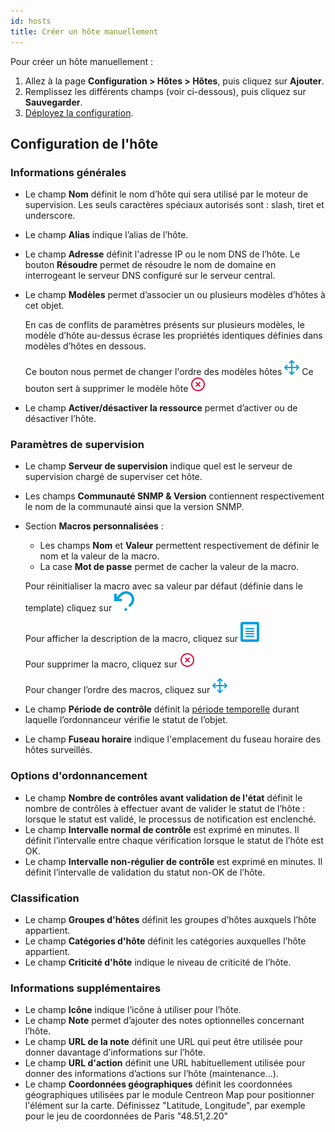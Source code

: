 ```yaml
---
id: hosts
title: Créer un hôte manuellement
---
```


Pour créer un hôte manuellement :

1. Allez à la page **Configuration > Hôtes > Hôtes**, puis cliquez sur **Ajouter**.
2. Remplissez les différents champs (voir ci-dessous), puis cliquez sur **Sauvegarder**.
3. [Déployez la configuration](../monitoring-servers/deploying-a-configuration.md).

## Configuration de l'hôte

### Informations générales

* Le champ **Nom** définit le nom d’hôte qui sera utilisé par le moteur de supervision. Les seuls caractères spéciaux autorisés sont : slash, tiret et underscore.
* Le champ **Alias** indique l’alias de l’hôte.
* Le champ **Adresse** définit l'adresse IP ou le nom DNS de l’hôte. Le bouton **Résoudre** permet de résoudre le nom de
  domaine en interrogeant le serveur DNS configuré sur le serveur central.
* Le champ **Modèles** permet d’associer un ou plusieurs modèles d’hôtes à cet objet.

   En cas de conflits de paramètres présents sur plusieurs modèles, le modèle d’hôte au-dessus écrase les propriétés
identiques définies dans modèles d’hôtes en dessous.

   Ce bouton nous permet de changer l'ordre des modèles hôtes ![image](../../assets/configuration/common/move.png#thumbnail2)
   Ce bouton sert à supprimer le modèle hôte ![image](../../assets/configuration/common/delete.png#thumbnail2)

* Le champ **Activer/désactiver la ressource** permet d’activer ou de désactiver l’hôte.

### Paramètres de supervision

* Le champ **Serveur de supervision** indique quel est le serveur de supervision chargé de superviser cet hôte.
* Les champs **Communauté SNMP & Version** contiennent respectivement le nom de la communauté ainsi que la version SNMP.
* Section **Macros personnalisées** :

   * Les champs **Nom** et **Valeur** permettent respectivement de définir le nom et la valeur de la macro.
   * La case **Mot de passe** permet de cacher la valeur de la macro.

   Pour réinitialiser la macro avec sa valeur par défaut (définie dans le template) cliquez sur ![image](../../assets/configuration/common/undo.png#thumbnail2)

   Pour afficher la description de la macro, cliquez sur ![image](../../assets/configuration/common/description.png#thumbnail2)

   Pour supprimer la macro, cliquez sur ![image](../../assets/configuration/common/delete.png#thumbnail2)

   Pour changer l’ordre des macros, cliquez sur ![image](../../assets/configuration/common/move.png#thumbnail2)

* Le champ **Période de contrôle** définit la [période temporelle](../basic-objects/timeperiods.md) durant laquelle l’ordonnanceur vérifie le statut de l’objet.
* Le champ **Fuseau horaire** indique l'emplacement du fuseau horaire des hôtes surveillés.

### Options d'ordonnancement

* Le champ **Nombre de contrôles avant validation de l'état** définit le nombre de contrôles à effectuer avant de valider le statut de l’hôte :
  lorsque le statut est validé, le processus de notification est enclenché.
* Le champ **Intervalle normal de contrôle** est exprimé en minutes. Il définit l’intervalle entre chaque vérification lorsque
  le statut de l’hôte est OK.
* Le champ **Intervalle non-régulier de contrôle** est exprimé en minutes. Il définit l’intervalle de validation du statut non-OK de l’hôte.

### Classification

* Le champ **Groupes d'hôtes** définit les groupes d’hôtes auxquels l’hôte appartient.
* Le champ **Catégories d'hôte** définit les catégories auxquelles l’hôte appartient.
* Le champ **Criticité d'hôte** indique le niveau de criticité de l’hôte.

### Informations supplémentaires

* Le champ **Icône** indique l’icône à utiliser pour l’hôte.
* Le champ **Note** permet d’ajouter des notes optionnelles concernant l’hôte.
* Le champ **URL de la note** définit une URL qui peut être utilisée pour donner davantage d’informations sur l’hôte.
* Le champ **URL d'action** définit une URL habituellement utilisée pour donner des informations d’actions sur l’hôte
  (maintenance...).
* Le champ **Coordonnées géographiques** définit les coordonnées géographiques utilisées par le module Centreon Map pour positionner
  l'élément sur la carte. Définissez "Latitude, Longitude", par exemple pour le jeu de coordonnées de Paris "48.51,2.20"
